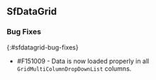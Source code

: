 ## SfDataGrid

### Bug Fixes
{:#sfdatagrid-bug-fixes}

* \#F151009 - Data is now loaded properly in all `GridMultiColumnDropDownList` columns.